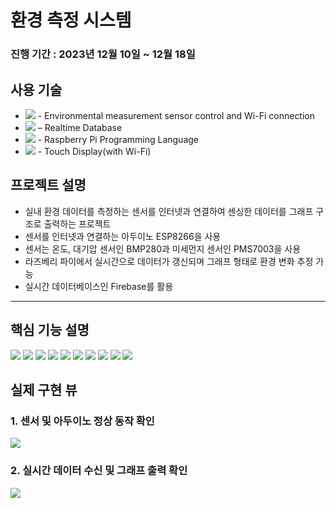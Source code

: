 # 환경 측정 시스템
### 진행 기간 : 2023년 12월 10일 ~ 12월 18일

## 사용 기술
+ <img src="https://img.shields.io/badge/Arduino-00979D?style=flat-square&logo=Arduino&logoColor=white"/> - 
Environmental measurement sensor control and Wi-Fi connection
+ <img src="https://img.shields.io/badge/Firebase-FFCA28?style=flat-square&logo=Firebase&logoColor=white"/> – Realtime Database
+ <img src ="https://img.shields.io/badge/Python-3776AB?style=flat-square&logo=Python&logoColor=white"/> - Raspberry Pi Programming Language
+ <img src="https://img.shields.io/badge/Raspberry Pi-A22846?style=flat-square&logo=Raspberry Pi&logoColor=white"/> - Touch Display(with Wi-Fi)

## 프로젝트 설명
+ 실내 환경 데이터를 측정하는 센서를 인터넷과 연결하여 센싱한 데이터를 그래프 구조로 출력하는 프로젝트
+ 센서를 인터넷과 연결하는 아두이노 ESP8266을 사용
+ 센서는 온도, 대기압 센서인 BMP280과 미세먼지 센서인 PMS7003을 사용
+ 라즈베리 파이에서 실시간으로 데이터가 갱신되며 그래프 형태로 환경 변화 추정 가능
+ 실시간 데이터베이스인 Firebase를 활용

---
## 핵심 기능 설명

<img src ="https://github.com/Mellowball/environmental-measuring-instrument/blob/main/readme_img/0.png"/>
<img src ="https://github.com/Mellowball/environmental-measuring-instrument/blob/main/readme_img/1.png"/>
<img src ="https://github.com/Mellowball/environmental-measuring-instrument/blob/main/readme_img/2-1.png"/>
<img src ="https://github.com/Mellowball/environmental-measuring-instrument/blob/main/readme_img/2-2.png"/>
<img src ="https://github.com/Mellowball/environmental-measuring-instrument/blob/main/readme_img/2-3.png"/>
<img src ="https://github.com/Mellowball/environmental-measuring-instrument/blob/main/readme_img/2-4.png"/>
<img src ="https://github.com/Mellowball/environmental-measuring-instrument/blob/main/readme_img/2-5.png"/>
<img src ="https://github.com/Mellowball/environmental-measuring-instrument/blob/main/readme_img/3.png"/>
<img src ="https://github.com/Mellowball/environmental-measuring-instrument/blob/main/readme_img/4-1.png"/>
<img src ="https://github.com/Mellowball/environmental-measuring-instrument/blob/main/readme_img/4-2.png"/>

## 실제 구현 뷰

### 1. 센서 및 아두이노 정상 동작 확인
<img src ="https://github.com/Mellowball/environmental-measuring-instrument/blob/main/readme_img/arduino.gif"/>

### 2. 실시간 데이터 수신 및 그래프 출력 확인
<img src ="https://github.com/Mellowball/environmental-measuring-instrument/blob/main/readme_img/raspi.gif"/>  
